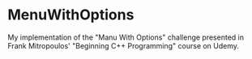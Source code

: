 # MenuWithOptions
My implementation of the "Manu With Options" challenge presented in Frank Mitropoulos' "Beginning C++ Programming" course on Udemy.

